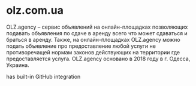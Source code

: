 # olz.com.ua

OLZ.agency – сервис объявлений на онлайн-площадках позволяющих подавать объявления по сдаче в аренду всего что может сдаваться и браться в аренду.
Также, на онлайн-площадках ОLZ.agency можно подать объявление про предоставление любой услуги не противоречащей нормам законов действующих на территории где предоставляется услуга.
OLZ.agency основано в 2018 году в г. Одесса, Украина.

has built-in GitHub integration
